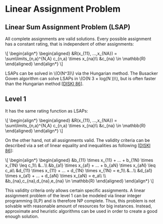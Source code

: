 # Linear Assignment Problem
## Linear Sum Assignment Problem (LSAP)
All complete assignments are valid solutions.
Every possible assignment has a constant rating,
that is independent of other assignments:

\\[
\\begin{align*}
    \\begin{aligned}
        &R(x_{11}, ...,x_{NA}) = \\sum\\limits_{n,a}^{N,A} c_{n,a} \\times x_{na}\\\\
        &c_{na} \\in \\mathbb{R}
        \\end{aligned}
    \\end{align*}
\\]

LSAPs can be solved in \\(O(N^3)\\) via the Hungarian method.
The Busacker Goven algorithm can solve LSAPs in \\(O(N 3 × log(N ))\\),
but is often faster than the Hungarian method
[[DISKI 86](../../../../../../../../../../../src/main/md/net/splitcells/gel/problem/theory/assignment/problem/bibliography/1995.DISKI.86.md#page-22)].
## Level 1

It has the same rating function as LSAPs:

\\[
\\begin{align*}
    \\begin{aligned}
        &R(x_{11}, ...,x_{NA}) = \\sum\\limits_{n,a}^{N,A} c_{n,a} \\times x_{na}\\\\
        &c_{na} \\in \\mathbb{R}
        \\end{aligned}
    \\end{align*}
\\]

On the other hand, not all assignments valid.
The validity criteria can be described via a set of linear equality and
inequalities as following
[[DISKI 86](../../../../../../../../../../../src/main/md/net/splitcells/gel/problem/theory/assignment/problem/bibliography/1995.DISKI.86.md#pages-12-to-14)]:

\\[
\\begin{align*}
    \\begin{aligned}
        &b_{11} \\times x_{11} + ... + b_{1N} \\times x_{1N} \\leq c_1\\\\
        &...\\\\
        &b_{a1} \\times x_{a1} + ... + b_{aN} \\times x_{aN} \\leq c_a\\\\
        &d_{11} \\times x_{11} + ... + d_{1N} \\times x_{1N} = e_1\\\\
        &...\\\\
        &d_{a1} \\times x_{a1} + ... + d_{aN} \\times x_{aN} = e_a\\\\
        \\\\
        &b_{na},c_{na},d_{na},e_{na} \\in \\mathbb{R}
        \\end{aligned}
    \\end{align*}
\\]

This validity criteria only allows certain specific assignments.
A linear assignment problem of the level 1 can be modeled via linear integer
programming (ILP) and is therefore NP complete.
Thus, this problem is not solvable with reasonable amount of resources
for big instances.
Instead, approximate and heuristic algorithms can be used in order to create a
good enough solution.
